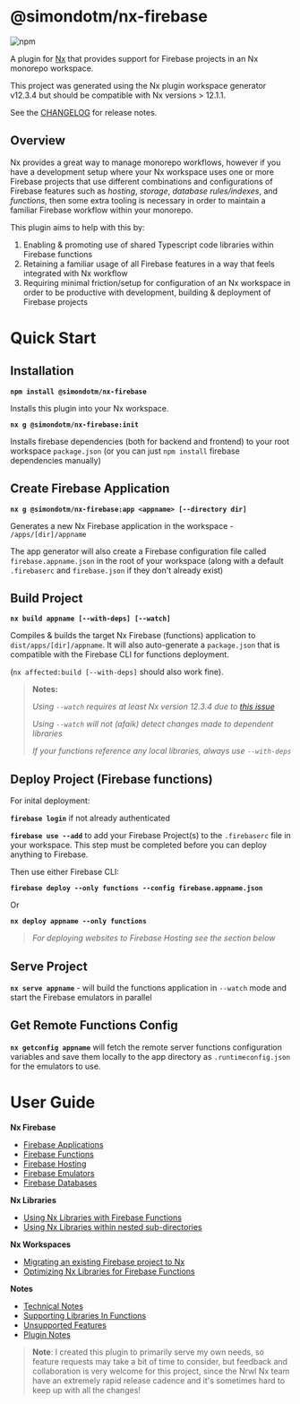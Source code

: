 # @simondotm/nx-firebase

![npm](https://img.shields.io/npm/dw/@simondotm/nx-firebase.svg)

A plugin for [Nx](https://nx.dev) that provides support for Firebase projects in an Nx monorepo workspace.

This project was generated using the Nx plugin workspace generator v12.3.4 but should be compatible with Nx versions > 12.1.1.

See the [CHANGELOG](CHANGELOG.md) for release notes.

## Overview

Nx provides a great way to manage monorepo workflows, however if you have a development setup where your Nx workspace uses one or more Firebase projects that use different combinations and configurations of Firebase features such as _hosting_, _storage_, _database rules/indexes_, and _functions_, then some extra tooling is necessary in order to maintain a familiar Firebase workflow within your monorepo.

This plugin aims to help with this by:

1. Enabling & promoting use of shared Typescript code libraries within Firebase functions
2. Retaining a familiar usage of all Firebase features in a way that feels integrated with Nx workflow
3. Requiring minimal friction/setup for configuration of an Nx workspace in order to be productive with development, building & deployment of Firebase projects

# Quick Start

## Installation

**`npm install @simondotm/nx-firebase`**

Installs this plugin into your Nx workspace.

**`nx g @simondotm/nx-firebase:init`**

Installs firebase dependencies (both for backend and frontend) to your root workspace `package.json` (or you can just `npm install` firebase dependencies manually)

## Create Firebase Application

**`nx g @simondotm/nx-firebase:app <appname> [--directory dir]`**

Generates a new Nx Firebase application in the workspace - `/apps/[dir]/appname`

The app generator will also create a Firebase configuration file called `firebase.appname.json` in the root of your workspace (along with a default `.firebaserc` and `firebase.json` if they don't already exist)

## Build Project

**`nx build appname [--with-deps] [--watch]`**

Compiles & builds the target Nx Firebase (functions) application to `dist/apps/[dir]/appname`. It will also auto-generate a `package.json` that is compatible with the Firebase CLI for functions deployment.

(`nx affected:build [--with-deps]` should also work fine).

> **Notes:**
>
> _Using `--watch` requires at least Nx version 12.3.4 due to [this issue](https://github.com/nrwl/nx/issues/5208)_
>
> _Using `--watch` will not (afaik) detect changes made to dependent libraries_
>
> _If your functions reference any local libraries, always use `--with-deps`_

## Deploy Project (Firebase functions)

For inital deployment:

**`firebase login`** if not already authenticated

**`firebase use --add`** to add your Firebase Project(s) to the `.firebaserc` file in your workspace. This step must be completed before you can deploy anything to Firebase.

Then use either Firebase CLI:

**`firebase deploy --only functions --config firebase.appname.json`**

Or

**`nx deploy appname --only functions`**

> _For deploying websites to Firebase Hosting see the section below_

## Serve Project

**`nx serve appname`** - will build the functions application in `--watch` mode and start the Firebase emulators in parallel

## Get Remote Functions Config

**`nx getconfig appname`** will fetch the remote server functions configuration variables and save them locally to the app directory as `.runtimeconfig.json` for the emulators to use.

# User Guide

**Nx Firebase**

- [Firebase Applications](docs/nx-firebase-applications.md)
- [Firebase Functions](docs/nx-firebase-functions.md)
- [Firebase Hosting](docs/nx-firebase-hosting.md)
- [Firebase Emulators](docs/nx-firebase-emulators.md)
- [Firebase Databases](docs/nx-firebase-databases.md)

**Nx Libraries**

- [Using Nx Libraries with Firebase Functions](docs/nx-libraries.md)
- [Using Nx Libraries within nested sub-directories](docs/nx-libraries-nested.md)

**Nx Workspaces**

- [Migrating an existing Firebase project to Nx](docs/nx-migration.md)
- [Optimizing Nx Libraries for Firebase Functions](docs/optimizing-libraries.md)

**Notes**

- [Technical Notes](docs/technical-notes.md)
- [Supporting Libraries In Functions](docs/supporting-libraries.md)
- [Unsupported Features](docs/unsupported-features.md)
- [Plugin Notes](docs/nx-plugin-commands.md)

> **Note**: I created this plugin to primarily serve my own needs, so feature requests may take a bit of time to consider, but feedback and collaboration is very welcome for this project, since the Nrwl Nx team have an extremely rapid release cadence and it's sometimes hard to keep up with all the changes!
